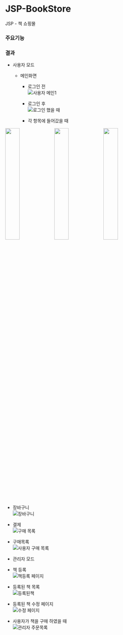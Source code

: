 # JSP-BookStore
JSP - 책 쇼핑몰

### 주요기능

### 결과

- 사용자 모드

  + 메인화면   
    * 로그인 전   
    ![사용자 메인1](https://user-images.githubusercontent.com/60810356/87290952-9e6d6a80-c539-11ea-9ebf-e284e16b784f.JPG)
    
    * 로그인 후   
    ![로그인 했을 때](https://user-images.githubusercontent.com/60810356/87290956-a0372e00-c539-11ea-81ec-a458ebadfb95.JPG)
    
    * 각 항목에 들어갔을 때   
 <div>   
<img width="30%" src="https://user-images.githubusercontent.com/60810356/87291223-f73d0300-c539-11ea-81ba-5c6d376b312c.JPG">
<img width="30%" src="https://user-images.githubusercontent.com/60810356/87291229-f86e3000-c539-11ea-953f-987c50b50636.JPG">
<img width="30%" src="https://user-images.githubusercontent.com/60810356/87291233-f99f5d00-c539-11ea-8eb0-aa96480577fc.JPG">
</div>

  + 장바구니   
  ![장바구니](https://user-images.githubusercontent.com/60810356/87291537-70d4f100-c53a-11ea-8c87-40b9e8dfd7d9.JPG)
    
  + 결제   
  ![구매 목록](https://user-images.githubusercontent.com/60810356/87291724-b4c7f600-c53a-11ea-8e2f-977e622d84db.JPG)
    
  + 구매목록   
  ![사용자 구매 목록](https://user-images.githubusercontent.com/60810356/87291532-6d416a00-c53a-11ea-93b8-0c46b046e47f.JPG)
  
  
  - 관리자 모드

  + 책 등록   
  ![책등록 페이지](https://user-images.githubusercontent.com/60810356/87292092-4172b400-c53b-11ea-903a-8d1760aad63d.JPG)
  
  + 등록된 책 목록   
  ![등록된책](https://user-images.githubusercontent.com/60810356/87292098-446da480-c53b-11ea-8147-385093e0ab66.JPG)
  
  + 등록된 책 수정 페이지   
  ![수정 페이지](https://user-images.githubusercontent.com/60810356/87292095-42a3e100-c53b-11ea-9b9b-6912e53b5ea7.JPG)
  
  + 사용자가 책을 구매 하였을 때   
  ![관리자 주문목록](https://user-images.githubusercontent.com/60810356/87292665-19d01b80-c53c-11ea-8888-610c3b1fe626.JPG)

